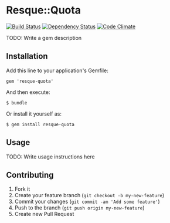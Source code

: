 # Resque::Quota

[![Build Status](https://secure.travis-ci.org/hisea/resque-quota.png)](http://travis-ci.org/hisea/resque-quota)
[![Dependency Status](https://gemnasium.com/hisea/resque-quota.png)](https://gemnasium.com/hisea/resque-quota)
[![Code Climate](https://codeclimate.com/badge.png)](https://codeclimate.com/github/hisea/resque-quota)

TODO: Write a gem description

## Installation

Add this line to your application's Gemfile:

    gem 'resque-quota'

And then execute:

    $ bundle

Or install it yourself as:

    $ gem install resque-quota

## Usage

TODO: Write usage instructions here

## Contributing

1. Fork it
2. Create your feature branch (`git checkout -b my-new-feature`)
3. Commit your changes (`git commit -am 'Add some feature'`)
4. Push to the branch (`git push origin my-new-feature`)
5. Create new Pull Request
